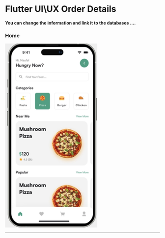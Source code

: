 <h1> Flutter UI\UX Order Details</h1>  
<h4> You can change the information and link it to the databases ....</h4>




<h3>Home</h3> 







<img src="https://github.com/abenkoula71/Day2_Home_Food_Flutter/blob/main/Screenshot%202023-03-23%20232015.png" width="300" /> 






<hr>





